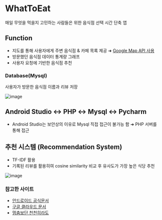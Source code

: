 # WhatToEat
매일 무엇을 먹을지 고민하는 사람들은 위한 음식점 선택 시간 단축 앱

## Function
* 지도를 통해 사용자에게 주변 음식점 & 카페 목록 제공 ➜ <a href="https://developers.google.com/maps/documentation?hl=ko"> Google Map API 사용 </a>
* 방문했던 음식점 데이터 통계량 그래프
* 사용자 요청에 기반한 음식점 추천

### Database(Mysql)
사용자가 방문한 음식점 이름과 리뷰 저장

![image](https://user-images.githubusercontent.com/61091307/114303300-569b6400-9b08-11eb-806f-831d69a8774d.png)

## Android Studio ↔ PHP ↔ Mysql ↔ Pycharm
* Android Studio는 보안상의 이유로 Mysql 직접 접근이 불가능 함 ➜ PHP 서버를 통해 접근

## 추천 시스템 (Recommendation System)
* TF-IDF 활용
* 기록된 리뷰를 활용히여 cosine similarity 비교 후 유사도가 가장 높은 식당 추천

![image](https://user-images.githubusercontent.com/61091307/114303465-39b36080-9b09-11eb-82e3-7acaefadf549.png)

### 참고한 사이트
 - <a href="https://developer.android.com/guide?hl=ko"> 안드로이드 공식문서 </a>
 - <a href="https://developers.google.com/maps/documentation/android-sdk/overview?hl=ko"> 구글 클라우드 문서 </a>
 - <a href="https://webnautes.tistory.com/1315?category=618190"> 멈춤보단 천천히라도 </a>



